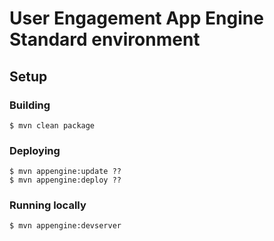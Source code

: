 # User Engagement App Engine Standard environment

## Setup

### Building

    $ mvn clean package
  
### Deploying

	$ mvn appengine:update ??
    $ mvn appengine:deploy ??
    
### Running locally

    $ mvn appengine:devserver